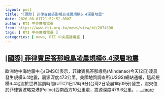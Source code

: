 ```yaml
---
layout: post
title: "[國際] 菲律賓民答那峨島凌晨規模6.4深層地震"
date: 2020-08-01T21:52:52.000Z
author: RTI 中央廣播電臺
from: https://www.rti.org.tw/news/view/id/2074398
tags: [ RTI 中央廣播電臺 ]
categories: [ news, RTI 中央廣播電臺 ]
---
```

<!--1596318772000-->
[[國際] 菲律賓民答那峨島凌晨規模6.4深層地震](https://www.rti.org.tw/news/view/id/2074398)
------

<div>
歐洲地中海地震中心(EMSC)表示，菲律賓民答那峨島(Mindanao)今天(2日)凌晨發生規模6.4地震，震源深度473公里。美國地質調查所(USGS)網站通報，這起規模6.4地震於世界協調時間(UTC)1日17時9分(台灣2日凌晨1時09分)發生，震央位於菲律賓波略克港(Polloc)西南西方10公里處，震源深度479.6公里。...<a target="_blank" href="https://www.rti.org.tw/news/view/id/2074398">...more</a>
</div>
